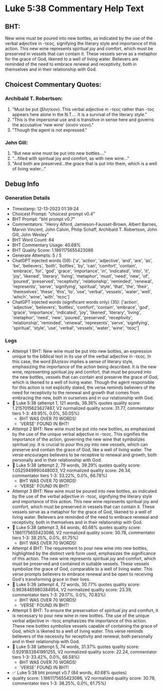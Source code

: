 # Luke 5:38 Commentary Help Text

## BHT:
New wine must be poured into new bottles, as indicated by the use of the verbal adjective in -τεος, signifying the literary style and importance of this action. This new wine represents spiritual joy and comfort, which must be preserved in vessels that can contain it. These vessels serve as a metaphor for the grace of God, likened to a well of living water. Believers are reminded of the need to embrace renewal and receptivity, both in themselves and in their relationship with God.

## Choicest Commentary Quotes:
### Archibald T. Robertson:
1. "Must be put (βλητεον). This verbal adjective in -τεος rather than -τος appears here alone in the N.T.… It is a survival of the literary style." 
2. "This is the impersonal use and is transitive in sense here and governs the accusative 'new wine' (οινον νεον)." 
3. "Though the agent is not expressed."

### John Gill:
1. "But new wine must be put into new bottles...." 
2. "...filled with spiritual joy and comfort, as with new wine..."
3. "And both are preserved...the grace that is put into them, which is a well of living water..."


## Debug Info
### Generation Details
- Timestamp: 12-13-2023 01:39:24
- Choicest Prompt: "choicest prompt v0.4"
- BHT Prompt: "bht prompt v0.7"
- Commentators: "Henry Alford, Jamieson-Fausset-Brown, Albert Barnes, Marvin Vincent, John Calvin, Philip Schaff, Archibald T. Robertson, John Gill, John Wesley"
- BHT Word Count: 84
- BHT Commentary Usage: 40.68%
- BHT Quality Score: 1.1861175655423086
- Generate Attempts: 5 / 5
- ChatGPT injected words (59):
	['a', 'action', 'adjective', 'and', 'are', 'as', 'be', 'believers', 'both', 'bottles', 'by', 'can', 'comfort', 'contain', 'embrace', 'for', 'god', 'grace', 'importance', 'in', 'indicated', 'into', 'it', 'joy', 'likened', 'literary', 'living', 'metaphor', 'must', 'need', 'new', 'of', 'poured', 'preserved', 'receptivity', 'relationship', 'reminded', 'renewal', 'represents', 'serve', 'signifying', 'spiritual', 'style', 'that', 'the', 'their', 'themselves', 'these', 'this', 'to', 'use', 'verbal', 'vessels', 'water', 'well', 'which', 'wine', 'with', 'τεος']
- ChatGPT injected words (significant words only) (35):
	['action', 'adjective', 'believers', 'bottles', 'comfort', 'contain', 'embrace', 'god', 'grace', 'importance', 'indicated', 'joy', 'likened', 'literary', 'living', 'metaphor', 'need', 'new', 'poured', 'preserved', 'receptivity', 'relationship', 'reminded', 'renewal', 'represents', 'serve', 'signifying', 'spiritual', 'style', 'use', 'verbal', 'vessels', 'water', 'wine', 'τεος']

### Logs
- Attempt 1 BHT: New wine must be put into new bottles, an expression unique to the biblical text in its use of the verbal adjective in -τεος. In this case, the word βλητεον implies a sense of literary style, emphasizing the importance of the action being described. It is the new wine, representing spiritual joy and comfort, that must be poured into the new bottles, vessels that can contain and preserve the grace of God, which is likened to a well of living water. Though the agent responsible for this action is not explicitly stated, the verse reminds believers of the need for receptivity to the renewal and growth that comes from embracing the new, both in ourselves and in our relationship with God.
- 🔄 Luke 5:38 (attempt 1, 121 words, 36.36% quotes quality score: 1.2157015623627487, V2 normalized quality score: 31.77, commentator tiers 1-3: 49.95%, 0.0%, 50.05%) 
	- BHT WAS OVER 70 WORDS! 
	- 'VERSE' FOUND IN BHT!
- Attempt 2 BHT: New wine must be put into new bottles, as emphasized by the use of the unique verbal adjective in -τεος. This signifies the importance of the action, governing the new wine that symbolizes spiritual joy. It is crucial to pour this joy into new vessels, which can preserve and contain the grace of God, like a well of living water. The verse encourages believers to be receptive to renewal and growth, both personally and in their relationship with God.
- 🔄 Luke 5:38 (attempt 2, 79 words, 39.29% quotes quality score: 1.0525949990448003, V2 normalized quality score: 26.34, commentator tiers 1-3: 33.22%, 0.0%, 66.78%) 
	- BHT WAS OVER 70 WORDS! 
	- 'VERSE' FOUND IN BHT!
- Attempt 3 BHT: New wine must be poured into new bottles, as indicated by the use of the verbal adjective in -τεος, signifying the literary style and importance of this action. This new wine represents spiritual joy and comfort, which must be preserved in vessels that can contain it. These vessels serve as a metaphor for the grace of God, likened to a well of living water. Believers are reminded of the need to embrace renewal and receptivity, both in themselves and in their relationship with God.
- 🔄 Luke 5:38 (attempt 3, 84 words, 40.68% quotes quality score: 1.1861175655423086, V2 normalized quality score: 30.78, commentator tiers 1-3: 38.25%, 0.0%, 61.75%) 
	- BHT WAS OVER 70 WORDS!
- Attempt 4 BHT: The requirement to pour new wine into new bottles, highlighted by the distinct verb form used, emphasizes the significance of this action. The new wine represents spiritual joy and comfort, which must be preserved and contained in suitable vessels. These vessels symbolize the grace of God, comparable to a well of living water. This verse prompts believers to embrace renewal and be open to receiving God's transforming grace in their lives.
- 🔄 Luke 5:38 (attempt 4, 72 words, 30.77% quotes quality score: 0.9638465980384954, V2 normalized quality score: 23.39, commentator tiers 1-3: 29.17%, 0.0%, 70.83%) 
	- BHT WAS OVER 70 WORDS! 
	- 'VERSE' FOUND IN BHT!
- Attempt 5 BHT: To ensure the preservation of spiritual joy and comfort, it is necessary to pour new wine in new bottles. The use of the unique verbal adjective in -τεος emphasizes the importance of this action. These new bottles symbolize vessels capable of containing the grace of God, which is likened to a well of living water. This verse reminds believers of the necessity for receptivity and renewal, both personally and in their relationship with God.
- 🔄 Luke 5:38 (attempt 5, 74 words, 31.37% quotes quality score: 0.9291833841991255, V2 normalized quality score: 22.24, commentator tiers 1-3: 33.42%, 0.0%, 66.58%) 
	- BHT WAS OVER 70 WORDS! 
	- 'VERSE' FOUND IN BHT!
- ✅ Luke 5:38 bht prompt v0.7 (84 words, 40.68% quotes)
- quality score: 1.1861175655423086, V2 normalized quality score: 30.78, commentator tiers 1-3: 38.25%, 0.0%, 61.75%)